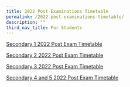 ```yaml
---
title: 2022 Post Examinations Timetable
permalink: /2022-post-examinations-timetable/
description: ""
third_nav_title: For Students
---
```

[Secondary 1 2022 Post Exam Timetable](https://marsilingsec.moe.edu.sg/wp-content/uploads/2022/05/Sec-1-May-2022-Post-Exam-TT-updated.pdf)

[Secondary 2 2022 Post Exam Timetable](https://marsilingsec.moe.edu.sg/wp-content/uploads/2022/05/Sec-2-May-2022-Post-Exam-TT-updated.pdf)

[Secondary 3 2022 Post Exam Timetable](https://marsilingsec.moe.edu.sg/wp-content/uploads/2022/05/Sec-3-May-2022-Post-Exam-TT-updated.pdf)

[Secondary 4 and 5 2022 Post Exam Timetable](https://marsilingsec.moe.edu.sg/wp-content/uploads/2022/05/Sec-4-and-5-May-2022-Post-Exam-TT-updated.pdf)